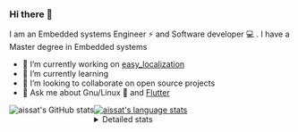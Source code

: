 ### Hi there 👋

I am an Embedded systems Engineer ⚡️ and Software developer 💻 . I have a Master degree in Embedded systems
- 🔭 I’m currently working on [easy_localization](https://pub.dev/packages/easy_localization)
- 🌱 I’m currently learning 
- 👯 I’m looking to collaborate on open source projects
- 💬 Ask me about  Gnu/Linux 🐧 and [Flutter](https://flutter.dev) 

<a href="https://profile-summary-for-github.com/user/aissat">
  <img align="left" height="170px" src="https://github-readme-stats.vercel.app/api?username=aissat&show_icons=true&line_height=27&count_private=true&include_all_commits=true" alt="aissat's GitHub stats"/>
  <img src="https://github-readme-stats.vercel.app/api/top-langs/?username=aissat&hide_langs_below=5&layout=compact" alt="aissat's language stats"/>
</a>

<details>
<summary>Detailed stats</summary>
 

### 🧐 Waka Stats

<!--START_SECTION:waka-->
![Profile Views](http://img.shields.io/badge/Profile%20Views-0-blue)

![Lines of code](https://img.shields.io/badge/From%20Hello%20World%20I%27ve%20Written-334948%20lines%20of%20code-blue)

**🐱 My Github Data** 

> 🏆 380 Contributions in the Year 2021
 > 
> 📦 43.9 kB Used in Github's Storage 
 > 
> 💼 Opted to Hire
 > 
> 📜 145 Public Repositories 
 > 
> 🔑 14 Private Repositories  
 > 
**I'm a Night 🦉** 

```text
🌞 Morning    22 commits     █░░░░░░░░░░░░░░░░░░░░░░░░   3.67% 
🌆 Daytime    71 commits     ███░░░░░░░░░░░░░░░░░░░░░░   11.85% 
🌃 Evening    265 commits    ███████████░░░░░░░░░░░░░░   44.24% 
🌙 Night      241 commits    ██████████░░░░░░░░░░░░░░░   40.23%

```
📅 **I'm Most Productive on Tuesday** 

```text
Monday       54 commits     ██░░░░░░░░░░░░░░░░░░░░░░░   9.02% 
Tuesday      138 commits    █████░░░░░░░░░░░░░░░░░░░░   23.04% 
Wednesday    88 commits     ███░░░░░░░░░░░░░░░░░░░░░░   14.69% 
Thursday     60 commits     ██░░░░░░░░░░░░░░░░░░░░░░░   10.02% 
Friday       91 commits     ███░░░░░░░░░░░░░░░░░░░░░░   15.19% 
Saturday     104 commits    ████░░░░░░░░░░░░░░░░░░░░░   17.36% 
Sunday       64 commits     ██░░░░░░░░░░░░░░░░░░░░░░░   10.68%

```


📊 **This Week I Spent My Time On** 

```text
⌚︎ Time Zone: Africa/Algiers

💬 Programming Languages: 
Dart                     1 hr 25 mins        █████████████░░░░░░░░░░░░   54.3% 
YAML                     1 hr 11 mins        ███████████░░░░░░░░░░░░░░   45.41% 
Other                    0 secs              ░░░░░░░░░░░░░░░░░░░░░░░░░   0.28%

🔥 Editors: 
VS Code                  2 hrs 37 mins       █████████████████████████   100.0%

💻 Operating System: 
Mac                      2 hrs 37 mins       █████████████████████████   100.0%

```

**I Mostly Code in Dart** 

```text
Dart                     19 repos            █████████░░░░░░░░░░░░░░░░   35.85% 
TypeScript               5 repos             ██░░░░░░░░░░░░░░░░░░░░░░░   9.43% 
PHP                      4 repos             ██░░░░░░░░░░░░░░░░░░░░░░░   7.55% 
Vala                     4 repos             ██░░░░░░░░░░░░░░░░░░░░░░░   7.55% 
JavaScript               4 repos             ██░░░░░░░░░░░░░░░░░░░░░░░   7.55%

```


**Timeline**

![Chart not found](https://raw.githubusercontent.com/aissat/aissat/master/charts/bar_graph.png) 


 Last Updated on 29/08/2021
<!--END_SECTION:waka-->

</details>
